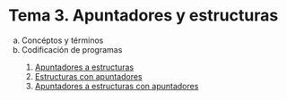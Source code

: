 # Tema 3. Apuntadores y estructuras

<ol type="a">
    <li>Concéptos y términos</li>
    <li>Codificación de programas</li>
    <ol>
        <li><a href="https://github.com/gandresto/ing-software-2020-1/tree/master/Tema3/b1.cpp">Apuntadores a estructuras</a></li>
        <li><a href="https://github.com/gandresto/ing-software-2020-1/tree/master/Tema3/b2.cpp">Estructuras con apuntadores</a></li>
        <li><a href="https://github.com/gandresto/ing-software-2020-1/tree/master/Tema3/b3.cpp">Apuntadores a estructuras con apuntadores</a></li>
    </ol>
</ol>